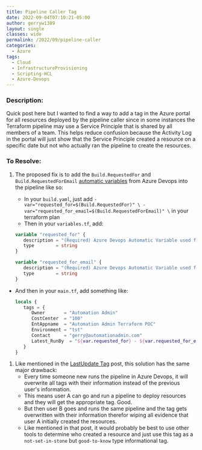 ```yaml
---
title: Pipeline Caller Tag
date: 2022-09-04T07:10:21-05:00
author: gerryw1389
layout: single
classes: wide
permalink: /2022/09/pipeline-caller
categories:
  - Azure
tags:
  - Cloud
  - InfrastructureProvisioning
  - Scripting-HCL
  - Azure-Devops
---
```

<!--more-->


### Description:

Quick post here but I wanted to find a way to add a tag in the Azure portal for all resources deployed by the pipeline caller since in some instances the Terraform pipeline may use a Service Principle that is shared by all members of a team. This helps reduce confusion because the Activity Log in the portal will just show that the Service Principle created a resource on a specific date but not who actually ran the pipeline to create the resources.

### To Resolve:

1. The proposed fix is to add the `Build.RequestedFor` and `Build.RequestedForEmail` [automatic variables](https://learn.microsoft.com/en-us/azure/devops/pipelines/build/variables?view=azure-devops&tabs=yaml) from Azure Devops into the pipeline like so:

   - In your `build.yaml`, just add `-var="requested_for=$(Build.RequestedFor)" \ -var="requested_for_email=$(Build.RequestedForEmail)" \` in your terraform plan
   - Then in your `variables.tf`, add:

   ```terraform
   variable "requested_for" {
      description = "(Required) Azure Devops Automatic Variable used for tagging resources."
      type        = string
   }

   variable "requested_for_email" {
      description = "(Required) Azure Devops Automatic Variable used for tagging resources."
      type        = string
   }
   ```

- And then  in your `main.tf`, add something like:

   ```terraform
   locals {
      tags = {
         Owner       = "Automation Admin"
         CostCenter  = "100"
         EntAppname  = "Automation Admin Terraform POC"
         Environment = "tst"
         Contact     = "gerry@automationadmin.com"
         Latest_RunBy  = "${var.requested_for} - ${var.requested_for_email}"
      }
   }
   ```

1. Like mentioned in the [LastUpdate Tag](https://automationadmin.com/2022/09/tf-lastupdated-tag) post, this solution has the same major drawback:
   - Every time someone new runs the pipeline in Azure Devops, it will overwrite all tags with their information instead of the previous user's information. 
   - This means user A can go and run a pipeline to deploy resources and they will get the appropriate tag. Good.
   - But then user B goes and runs the same pipeline and the tag gets overwritten with their information therefor wiping all evidence that user A initially created the resources.
   - Like mentioned in that post, it would probably be best to use other tools to determine who created a resource and just use this tag as a `not-set-in-stone` but `good-to-know` type informational tag.